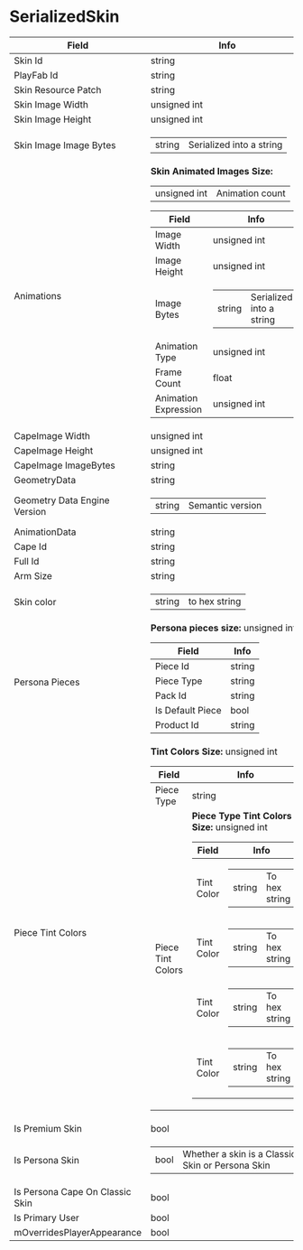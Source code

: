 # SerializedSkin

<table><thead><tr><th>Field</th><th>Info</th></tr></thead><tbody>
<tr><td>Skin Id</td><td>string</td></tr>
<tr><td>PlayFab Id</td><td>string</td></tr>
<tr><td>Skin Resource Patch</td><td>string</td></tr>
<tr><td>Skin Image Width</td><td>unsigned int</td></tr>
<tr><td>Skin Image Height</td><td>unsigned int</td></tr>
<tr><td>Skin Image Image Bytes</td><td><table><tbody><tr><td>string</td><td>Serialized into a string</td></tr></tbody></table></td></tr>
<tr><td>Animations</td><td><b>Skin Animated Images Size:</b> <table><tbody><tr><td>unsigned int</td><td>Animation count</td></tr></tbody></table>
  <table><thead><tr><th>Field</th><th>Info</th></tr></thead><tbody>
  <tr><td>Image Width</td><td>unsigned int</td></tr>
  <tr><td>Image Height</td><td>unsigned int</td></tr>
  <tr><td>Image Bytes</td><td><table><tbody><tr><td>string</td><td>Serialized into a string</td></tr></tbody></table></td></tr>
  <tr><td>Animation Type</td><td>unsigned int</td></tr>
  <tr><td>Frame Count</td><td>float</td></tr>
  <tr><td>Animation Expression</td><td>unsigned int</td></tr>
  </tbody></table></td></tr>
<tr><td>CapeImage Width</td><td>unsigned int</td></tr>
<tr><td>CapeImage Height</td><td>unsigned int</td></tr>
<tr><td>CapeImage ImageBytes</td><td>string</td></tr>
<tr><td>GeometryData</td><td>string</td></tr>
<tr><td>Geometry Data Engine Version</td><td><table><tbody><tr><td>string</td><td>Semantic version</td></tr></tbody></table></td></tr>
<tr><td>AnimationData</td><td>string</td></tr>
<tr><td>Cape Id</td><td>string</td></tr>
<tr><td>Full Id</td><td>string</td></tr>
<tr><td>Arm Size</td><td>string</td></tr>
<tr><td>Skin color</td><td><table><tbody><tr><td>string</td><td>to hex string</td></tr></tbody></table></td></tr>
<tr><td>Persona Pieces</td><td><b>Persona pieces size:</b> unsigned int
  <table><thead><tr><th>Field</th><th>Info</th></tr></thead><tbody>
  <tr><td>Piece Id</td><td>string</td></tr>
  <tr><td>Piece Type</td><td>string</td></tr>
  <tr><td>Pack Id</td><td>string</td></tr>
  <tr><td>Is Default Piece</td><td>bool</td></tr>
  <tr><td>Product Id</td><td>string</td></tr>
  </tbody></table></td></tr>
<tr><td>Piece Tint Colors</td><td><b>Tint Colors Size:</b> unsigned int
  <table><thead><tr><th>Field</th><th>Info</th></tr></thead><tbody>
  <tr><td>Piece Type</td><td>string</td></tr>
  <tr><td>Piece Tint Colors</td><td><b>Piece Type Tint Colors Size:</b> unsigned int
    <table><thead><tr><th>Field</th><th>Info</th></tr></thead><tbody>
    <tr><td>Tint Color</td><td><table><tbody><tr><td>string</td><td>To hex string</td></tr></tbody></table></td></tr>
    <tr><td>Tint Color</td><td><table><tbody><tr><td>string</td><td>To hex string</td></tr></tbody></table></td></tr>
    <tr><td>Tint Color</td><td><table><tbody><tr><td>string</td><td>To hex string</td></tr></tbody></table></td></tr>
    <tr><td>Tint Color</td><td><table><tbody><tr><td>string</td><td>To hex string</td></tr></tbody></table></td></tr>
    </tbody></table></td></tr>
  </tbody></table></td></tr>
<tr><td>Is Premium Skin</td><td>bool</td></tr>
<tr><td>Is Persona Skin</td><td><table><tbody><tr><td>bool</td><td>Whether a skin is a Classic Skin or Persona Skin</td></tr></tbody></table></td></tr>
<tr><td>Is Persona Cape On Classic Skin</td><td>bool</td></tr>
<tr><td>Is Primary User</td><td>bool</td></tr>
<tr><td>mOverridesPlayerAppearance</td><td>bool</td></tr>
</tbody></table>